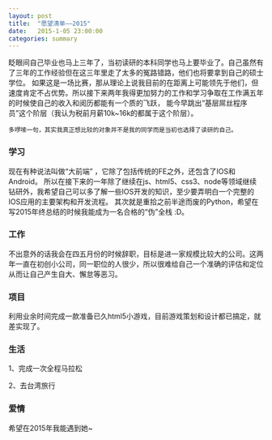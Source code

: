 ```yaml
---
layout: post
title:  "愿望清单——2015"
date:   2015-1-05 23:00:00
categories: summary
---
```


眨眼间自己毕业也马上三年了，当初读研的本科同学也马上要毕业了。自己虽然有了三年的工作经验但在这三年里走了太多的冤路错路，他们也将要拿到自己的硕士学位。
如果这是一场比赛，那从理论上说我目前的在距离上可能领先于他们，但速度肯定不占优势。所以接下来两年我得更加努力的工作和学习争取在工作满五年的时候使自己的收入和阅历都能有一个质的飞跃，
能今早跳出“基层屌丝程序员”这个阶层（我认为税前月薪10k~16k的都属于这个阶层）。

    多啰嗦一句，其实我真正想比较的对象并不是我的同学而是当初也选择了读研的自己。

### 学习
现在有种说法叫做“大前端” ，它除了包括传统的FE之外，还包含了IOS和Android。
所以在接下来的一年除了继续在js、html5、css3、node等领域继续钻研外，我希望自己可以多了解一些IOS开发的知识，至少要弄明白一个完整的IOS应用的主要架构和开发流程。
其次就是重拾之前半途而废的Python，希望在写2015年终总结的时候我能成为一名合格的“伪”全栈 :D。

### 工作
不出意外的话我会在四五月份的时候辞职，目标是进一家规模比较大的公司。这两年一直在初创小公司，同一职位的人很少，所以很难给自己一个准确的评估和定位从而让自己产生自大、懈怠等恶习。

### 项目
利用业余时间完成一款准备已久html5小游戏，目前游戏策划和设计都已搞定，就差实现了。

### 生活
1、完成一次全程马拉松

2、去台湾旅行

### 爱情
希望在2015年我能遇到她~